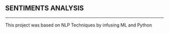 <h2>SENTIMENTS ANALYSIS</h2>
<hr>
<p>This project was based on NLP Techniques by infusing ML and Python</p><br/>

